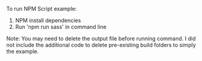 To run NPM Script example:
1. NPM install dependencies
2. Run 'npm run sass' in command line

Note: You may need to delete the output file before running command. I did not include the additional code to delete pre-existing build folders to simply the example.
